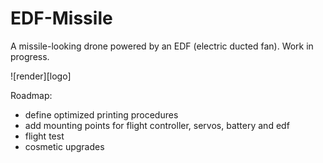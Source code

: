 # EDF-Missile
A missile-looking drone powered by an EDF (electric ducted fan). Work in progress.

[render]: https://github.com/ReynaKleinau/EDF-Missile/blob/main/photo_2025-08-20%2018.28.20.jpeg

![render][logo]

Roadmap:
- define optimized printing procedures
- add mounting points for flight controller, servos, battery and edf
- flight test
- cosmetic upgrades
